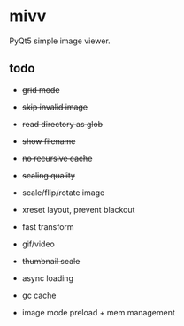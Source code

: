# mivv

PyQt5 simple image viewer.

## todo

* ~~grid mode~~

* ~~skip invalid image~~

* ~~read directory as glob~~

* ~~show filename~~

* ~~no recursive cache~~

* ~~scaling quality~~

* ~~scale~~/flip/rotate image

* xreset layout, prevent blackout

* fast transform

* gif/video

* ~~thumbnail scale~~

* async loading

* gc cache

* image mode preload + mem management
